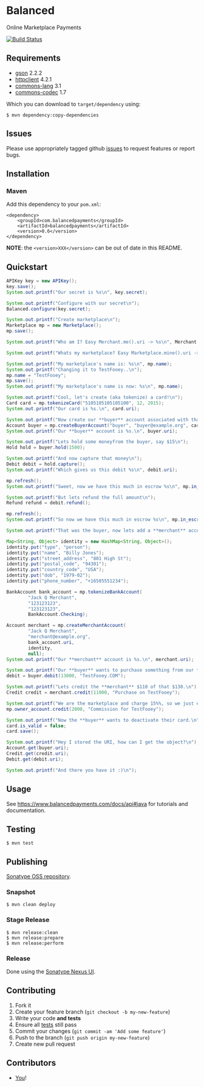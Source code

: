 # Balanced

Online Marketplace Payments

[![Build Status](https://secure.travis-ci.org/balanced/balanced-java.png)](http://travis-ci.org/balanced/balanced-java)

## Requirements

- [gson](http://code.google.com/p/google-gson/) 2.2.2
- [httpclient](http://hc.apache.org/) 4.2.1
- [commons-lang](http://commons.apache.org/lang/) 3.1
- [commons-codec](http://commons.apache.org/codec/) 1.7

Which you can download to `target/dependency` using:

    $ mvn dependency:copy-dependencies

## Issues

Please use appropriately tagged github [issues](https://github.com/balanced/balanced-java/issues) to request features or report bugs.

## Installation

### Maven

Add this dependency to your `pom.xml`:

    <dependency>
	    <groupId>com.balancedpayments</groupId>
	    <artifactId>balancedpayments</artifactId>
	    <version>0.6</version>
    </dependency>

**NOTE**: the `<version>XXX</version>` can be out of date in this README.

## Quickstart

```java
APIKey key = new APIKey();
key.save();
System.out.printf("Our secret is %s\n", key.secret);

System.out.printf("Configure with our secret\n");
Balanced.configure(key.secret);

System.out.printf("Create marketplace\n");
Marketplace mp = new Marketplace();
mp.save();

System.out.printf("Who am I? Easy Merchant.me().uri -> %s\n", Merchant.me().uri);

System.out.printf("Whats my marketplace? Easy Marketplace.mine().uri -> %s\n", Marketplace.mine().uri);

System.out.printf("My marketplace's name is: %s\n", mp.name);
System.out.printf("Changing it to TestFooey..\n");
mp.name = "TestFooey";
mp.save();
System.out.printf("My marketplace's name is now: %s\n", mp.name);

System.out.printf("Cool, let's create (aka tokenize) a card!\n");
Card card = mp.tokenizeCard("5105105105105100", 12, 2015);
System.out.printf("Our card is %s.\n", card.uri);

System.out.printf("Now create our **buyer** account associated with that card\n");
Account buyer = mp.createBuyerAccount("buyer", "buyer@example.org", card.uri, null);
System.out.printf("Our **buyer** account is %s.\n", buyer.uri);

System.out.printf("Lets hold some moneyfrom the buyer, say $15\n");
Hold hold = buyer.hold(1500);

System.out.printf("And now capture that money\n");
Debit debit = hold.capture();
System.out.printf("Which gives us this debit %s\n", debit.uri);

mp.refresh();
System.out.printf("Sweet, now we have this much in escrow %s\n", mp.in_escrow);

System.out.printf("But lets refund the full amount\n");
Refund refund = debit.refund();

mp.refresh();
System.out.printf("So now we have this much in escrow %s\n", mp.in_escrow);

System.out.printf("That was the buyer, now lets add a **merchant** account\n");

Map<String, Object> identity = new HashMap<String, Object>();
identity.put("type", "person");
identity.put("name", "Billy Jones");
identity.put("street_address", "801 High St");
identity.put("postal_code", "94301");
identity.put("country_code", "USA");
identity.put("dob", "1979-02");
identity.put("phone_number", "+16505551234");

BankAccount bank_account = mp.tokenizeBankAccount(
        "Jack Q Merchant",
        "123123123",
        "123123123",
        BankAccount.Checking);

Account merchant = mp.createMerchantAccount(
        "Jack Q Merchant",
        "merchant@example.org",
        bank_account.uri,
        identity,
        null);
System.out.printf("Our **merchant** account is %s.\n", merchant.uri);

System.out.printf("Our **buyer** wants to purchase something from our **merchant** for $130.\n");
debit = buyer.debit(13000, "TestFooey.COM");

System.out.printf("Lets credit the **merchant** $110 of that $130.\n");
Credit credit = merchant.credit(11000, "Purchase on TestFooey");

System.out.printf("We are the marketplace and charge 15%%, so we just earned $20!\n");
mp.owner_account.credit(2000, "Commission for TestFooey");

System.out.printf("Now the **buyer** wants to deactivate their card.\n");
card.is_valid = false;
card.save();

System.out.printf("Hey I stored the URI, how can I get the object?\n");
Account.get(buyer.uri);
Credit.get(credit.uri);
Debit.get(debit.uri);

System.out.printf("And there you have it :)\n");
```

## Usage

See https://www.balancedpayments.com/docs/api#java for tutorials and documentation.

## Testing

    $ mvn test

## Publishing

[Sonatype OSS repository](https://docs.sonatype.org/display/Repository/Sonatype+OSS+Maven+Repository+Usage+Guide).

### Snapshot

    $ mvn clean deploy

### Stage Release

    $ mvn release:clean
    $ mvn release:prepare
    $ mvn release:perform

### Release

Done using the [Sonatype Nexus UI](https://oss.sonatype.org/).

## Contributing

1. Fork it
2. Create your feature branch (`git checkout -b my-new-feature`)
3. Write your code **and tests**
4. Ensure all [tests](#testing) still pass
5. Commit your changes (`git commit -am 'Add some feature'`)
6. Push to the branch (`git push origin my-new-feature`)
7. Create new pull request

## Contributors

* [You](https://github.com/balanced/balanced-java/issues)!
